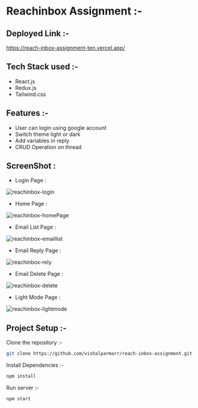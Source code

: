 # Reachinbox Assignment :-

## Deployed Link :-
https://reach-inbox-assignment-ten.vercel.app/

## Tech Stack used :-
* React.js
* Redux.js
* Tailwind.css

## Features :-
* User can login using google account
* Switch theme light or dark
* Add variables in reply
* CRUD Operation on thread

## ScreenShot :
* Login Page :
  
![reachinbox-login](https://github.com/GaneshGourav/reachinbox-frontend-assignment/assets/119353884/0cf863cc-38b8-4b4c-9dc6-f73770eb285b)

* Home Page :
  
![reachinbox-homePage](https://github.com/GaneshGourav/reachinbox-frontend-assignment/assets/119353884/796ed6a2-7516-46f3-bcf0-107dc7a4bfca)

* Email List Page :
  
![reachinbox-emaillist](https://github.com/GaneshGourav/reachinbox-frontend-assignment/assets/119353884/f078f8ec-3d16-4fdd-ba9b-3513d8d0e87d)

* Email Reply Page :
  
![reachinbox-rely](https://github.com/GaneshGourav/reachinbox-frontend-assignment/assets/119353884/3fc3ebb4-37c3-42ae-8618-a4506926a989)

* Email Delete Page :
  
![reachinbox-delete](https://github.com/GaneshGourav/reachinbox-frontend-assignment/assets/119353884/505f5fe4-6e90-491d-92c4-dd16c986f972)

* Light Mode Page :
  
![reachinbox-lightmode](https://github.com/GaneshGourav/reachinbox-frontend-assignment/assets/119353884/8ca2741a-3022-414d-99ff-3f4251f24e34)


## Project Setup :-

Clone the repository :-
```sh
git clone https://github.com/vishalparmarr/reach-inbox-assignment.git
```
Install Dependencies :-

```sh
npm install
```

Run server :-
```sh
npm start
```
